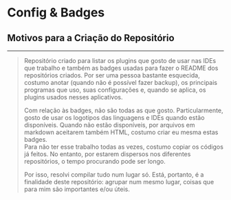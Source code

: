 # **Config & Badges**

## **Motivos para a Criação do Repositório**
---
>Repositório criado para listar os plugins que gosto de usar nas IDEs que trabalho e também as badges usadas para fazer o README dos repositórios criados.
>Por ser uma pessoa bastante esquecida, costumo anotar (quando não é possível fazer backup), os principais programas que uso, suas configurações e, quando se aplica, os plugins usados nesses aplicativos. 
>
>Com relação às badges, não são todas as que gosto. Particularmente, gosto de usar os logotipos das linguagens e IDEs quando estão disponíveis. Quando não estão disponíveis, por arquivos em markdown aceitarem também HTML, costumo criar eu mesma estas badges.  
>Para não ter esse trabalho todas as vezes, costumo copiar os códigos já feitos. No entanto, por estarem dispersos nos diferentes repositórios, o tempo procurando pode ser longo. 
>
>Por isso, resolvi compilar tudo num lugar só. Está, portanto, é a finalidade deste repositório: agrupar num mesmo lugar, coisas que para mim são importantes e/ou úteis.
